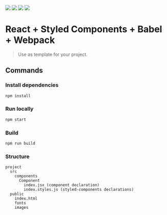 [![](https://img.shields.io/badge/react-black?logo=react)](https://react.dev/)
[![](https://img.shields.io/badge/styled%20components-black?logo=styled-components)](https://styled-components.com/)
[![](https://img.shields.io/badge/babel-black?logo=babel)](https://babeljs.io/)
[![](https://img.shields.io/badge/webpack-black?logo=webpack)](https://webpack.js.org/)

# React + Styled Components + Babel + Webpack
> Use as template for your project.

## Commands
### Install dependencies

```bash
npm install
```

### Run locally

```bash
npm start
```

### Build

```bash
npm run build
```

### Structure

```ascii
project
  src
    components
      Component
        index.jsx (component declaration)
        index.styles.js (styled-components declarations)
  public
    index.html
    fonts
    images
```
